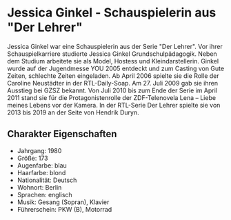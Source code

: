 # Jessica Ginkel - Schauspielerin aus "Der Lehrer"
Jessica Ginkel war eine Schauspielerin aus der Serie "Der Lehrer". Vor ihrer Schauspielkarriere studierte Jessica Ginkel Grundschulpädagogik. Neben dem Studium arbeitete sie als Model, Hostess und Kleindarstellerin. Ginkel wurde auf der Jugendmesse YOU 2005 entdeckt und zum Casting von Gute Zeiten, schlechte Zeiten eingeladen. Ab April 2006 spielte sie die Rolle der Caroline Neustädter in der RTL-Daily-Soap. Am 27. Juli 2009 gab sie ihren Ausstieg bei GZSZ bekannt. Von Juli 2010 bis zum Ende der Serie im April 2011 stand sie für die Protagonistenrolle der ZDF-Telenovela Lena – Liebe meines Lebens vor der Kamera. In der RTL-Serie Der Lehrer spielte sie von 2013 bis 2019 an der Seite von Hendrik Duryn.
## Charakter Eigenschaften
* Jahrgang: 1980
* Größe: 173
* Augenfarbe: blau
* Haarfarbe: blond
* Nationalität: Deutsch
* Wohnort: Berlin
* Sprachen: englisch
* Musik: Gesang (Sopran), Klavier
* Führerschein: PKW (B), Motorrad